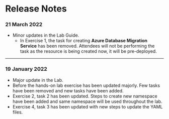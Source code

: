 # Release Notes

### 21 March 2022

  - Minor updates in the Lab Guide.
      - In Exercise 1, the task for creating **Azure Database Migration Service** has been removed. Attendees will not be performing the task as the resource is being created now, it will be pre-deployed.

-----------------
### 19 January 2022
* Major update in the Lab.
* Before the hands-on lab exercise has been updated majorly. Few tasks have been removed and new tasks have been added.
* Exercise 2, task 2 has been updated. Steps to create new namespace have been added and same namespace will be used throughout the lab.
* Exercise 4, task 3 has been updated with new steps to update the YAML files. 
